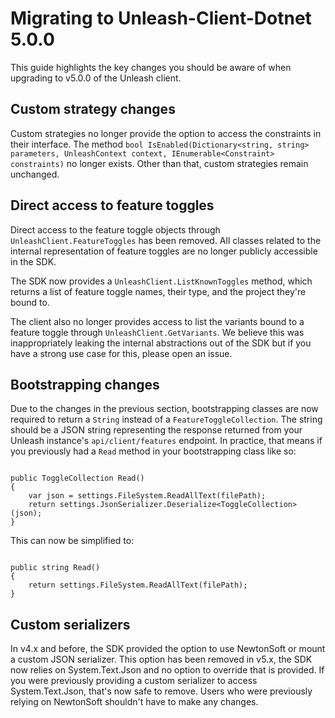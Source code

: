 # Migrating to Unleash-Client-Dotnet 5.0.0

This guide highlights the key changes you should be aware of when upgrading to v5.0.0 of the Unleash client.

## Custom strategy changes

Custom strategies no longer provide the option to access the constraints in their interface. The method `bool IsEnabled(Dictionary<string, string> parameters, UnleashContext context, IEnumerable<Constraint> constraints)` no longer exists. Other than that, custom strategies remain unchanged.

## Direct access to feature toggles

Direct access to the feature toggle objects through `UnleashClient.FeatureToggles` has been removed. All classes related to the internal representation of feature toggles are no longer publicly accessible in the SDK.

The SDK now provides a `UnleashClient.ListKnownToggles` method, which returns a list of feature toggle names, their type, and the project they're bound to.

The client also no longer provides access to list the variants bound to a feature toggle through `UnleashClient.GetVariants`. We believe this was inappropriately leaking the internal abstractions out of the SDK but if you have a strong use case for this, please open an issue.

## Bootstrapping changes

Due to the changes in the previous section, bootstrapping classes are now required to return a `String` instead of a `FeatureToggleCollection`. The string should be a JSON string representing the response returned from your Unleash instance's `api/client/features` endpoint. In practice, that means if you previously had a `Read` method in your bootstrapping class like so:

``` dotnet

public ToggleCollection Read()
{
    var json = settings.FileSystem.ReadAllText(filePath);
    return settings.JsonSerializer.Deserialize<ToggleCollection>(json);
}

```

This can now be simplified to:

``` dotnet

public string Read()
{
    return settings.FileSystem.ReadAllText(filePath);
}

```

## Custom serializers

In v4.x and before, the SDK provided the option to use NewtonSoft or mount a custom JSON serializer. This option has been removed in v5.x, the SDK now relies on System.Text.Json and no option to override that is provided. If you were previously providing a custom serializer to access System.Text.Json, that's now safe to remove. Users who were previously relying on NewtonSoft shouldn't have to make any changes.